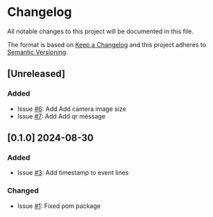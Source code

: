 # Changelog

All notable changes to this project will be documented in this file.

The format is based on [Keep a Changelog](http://keepachangelog.com/en/1.0.0/)
and this project adheres to [Semantic Versioning](http://semver.org/spec/v2.0.0.html).

## [Unreleased]

### Added

- Issue [#6](https://github.com/m-marini/wheellycam/issues/6): Add Add camera image size
- Issue [#7](https://github.com/m-marini/wheellycam/issues/7): Add Add qr message

## [0.1.0] 2024-08-30

### Added

- Issue [#3](https://github.com/m-marini/wheellycam/issues/3): Add timestamp to event lines

### Changed

- Issue [#1](https://github.com/m-marini/wheellycam/issues/1): Fixed pom package
